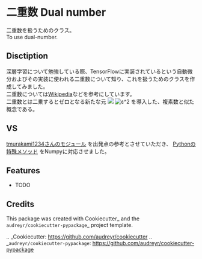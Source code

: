 # 二重数 Dual number
二重数を扱うためのクラス。  
To use dual-number.

## Disctiption
深層学習について勉強している際、TensorFlowに実装されているという自動微分およびその実装に使われる二重数について知り、これを扱うためのクラスを作成してみました。  
二重数については[Wikipedia](https://ja.wikipedia.org/wiki/二重数)などを参考にしています。  
二重数とは二乗するとゼロとなる新たな元
<img src="https://latex.codecogs.com/png.flatex?\inline&space;ε^2" />
<img src="https://latex.codecogs.com/png.latex?\inline&space;ε^2" title="ε^2" />
を導入した、複素数と似た概念である。

## VS
[tmurakami1234さんのモジュール](https://github.com/tmurakami1234/my_python_module/tree/master/dual)
を出発点の参考とさせていただき、
[Pythonの特殊メソッド](https://docs.python.org/ja/3/reference/datamodel.html)
をNumpyに対応させました。

Features
--------

* TODO

Credits
-------

This package was created with Cookiecutter_ and the `audreyr/cookiecutter-pypackage`_ project template.

.. _Cookiecutter: https://github.com/audreyr/cookiecutter
.. _`audreyr/cookiecutter-pypackage`: https://github.com/audreyr/cookiecutter-pypackage
